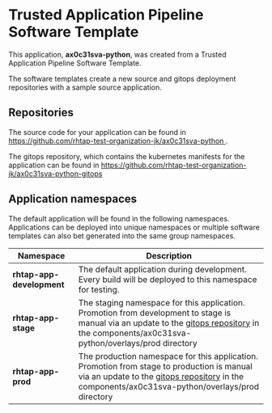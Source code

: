 # Trusted Application Pipeline Software Template

This application, **ax0c31sva-python**, was created from a Trusted Application Pipeline Software Template.

The software templates create a new source and gitops deployment repositories with a sample source application. 

## Repositories

The source code for your application can be found in [https://github.com/rhtap-test-organization-jk/ax0c31sva-python ](https://github.com/rhtap-test-organization-jk/ax0c31sva-python ).
 
The gitops repository, which contains the kubernetes manifests for the application can be found in 
[https://github.com/rhtap-test-organization-jk/ax0c31sva-python-gitops ](https://github.com/rhtap-test-organization-jk/ax0c31sva-python-gitops ) 

## Application namespaces 

The default application will be found in the following namespaces. Applications can be deployed into unique namespaces or multiple software templates can also bet generated into the same group namespaces.  

|  Namespace   |  Description   |  
| -------- | -------- |   
| **rhtap-app-development** | The default application during development. Every build will be deployed to this namespace for testing. | 
| **rhtap-app-stage** | The staging namespace for this application. Promotion from development to stage is manual via an update to the [gitops repository](https://github.com/rhtap-test-organization-jk/ax0c31sva-python-gitops ) in the components/ax0c31sva-python/overlays/prod directory |  
| **rhtap-app-prod** | The production namespace for this application. Promotion from stage to production is manual via an update to the [gitops repository](https://github.com/rhtap-test-organization-jk/ax0c31sva-python-gitops ) in the components/ax0c31sva-python/overlays/prod directory | 